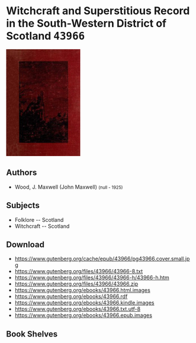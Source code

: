 # Witchcraft and Superstitious Record in the South-Western District of Scotland <kbd>43966</kbd>

![](./cover.medium.jpg "")

## Authors


 - Wood, J. Maxwell (John Maxwell) <small>(null - 1925)</small>

## Subjects


 - Folklore -- Scotland
 - Witchcraft -- Scotland

## Download


 - https://www.gutenberg.org/cache/epub/43966/pg43966.cover.small.jpg
 - https://www.gutenberg.org/files/43966/43966-8.txt
 - https://www.gutenberg.org/files/43966/43966-h/43966-h.htm
 - https://www.gutenberg.org/files/43966/43966.zip
 - https://www.gutenberg.org/ebooks/43966.html.images
 - https://www.gutenberg.org/ebooks/43966.rdf
 - https://www.gutenberg.org/ebooks/43966.kindle.images
 - https://www.gutenberg.org/ebooks/43966.txt.utf-8
 - https://www.gutenberg.org/ebooks/43966.epub.images

## Book Shelves


